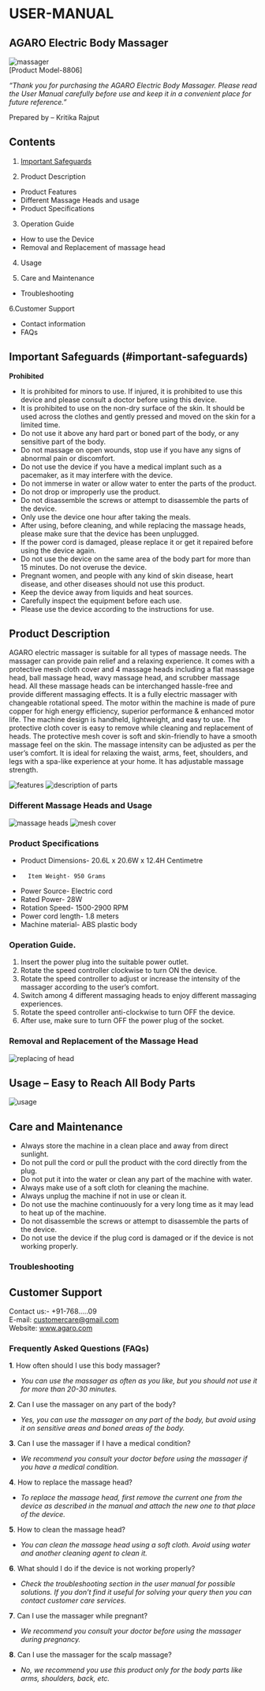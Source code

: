# USER-MANUAL
## **AGARO Electric Body Massager**
![massager](https://user-images.githubusercontent.com/127011966/228306602-5f416e97-d4e5-422b-ac9b-b8637fc6fb9c.jpg)<br/>
[Product Model-8806]<br/>

*“Thank you for purchasing the AGARO Electric Body Massager. Please read the User Manual carefully before use and keep it in a convenient place for future reference.”*
        
   
  Prepared by – Kritika Rajput
## Contents
1. [Important Safeguards](https://github.com/RajputKritika/USER-MANUAL.md#important-safeguards)

2. Product Description
-	Product Features
-	Different Massage Heads and usage
-	Product Specifications

3. Operation Guide 
-	How to use the Device
-	Removal and Replacement of massage head

4. Usage

5. Care and Maintenance
-	Troubleshooting


6.Customer Support
-	Contact information
-	FAQs

##  Important Safeguards  (#important-safeguards)
**Prohibited**<br/>

-	It is prohibited for minors to use. If injured, it is prohibited to use this device and please consult a doctor before using this device.
-	It is prohibited to use on the non-dry surface of the skin. It should be used across the clothes and gently pressed and moved on the skin for a limited time.
-	Do not use it above any hard part or boned part of the body, or any sensitive part of the body.
-	Do not massage on open wounds, stop use if you have any signs of abnormal pain or discomfort.
-	Do not use the device if you have a medical implant such as a pacemaker, as it may interfere with the device.
-	Do not immerse in water or allow water to enter the parts of the product.
-	Do not drop or improperly use the product.
-	Do not disassemble the screws or attempt to disassemble the parts of the device.
-	Only use the device one hour after taking the meals.
-	After using, before cleaning, and while replacing the massage heads, please make sure that the device has been unplugged.
-	If the power cord is damaged, please replace it or get it repaired before using the device again.
-	Do not use the device on the same area of the body part for more than 15 minutes. Do not overuse the device.
-	Pregnant women, and people with any kind of skin disease, heart disease, and other diseases should not use this product.
-	Keep the device away from liquids and heat sources.
-	Carefully inspect the equipment before each use.
-	Please use the device according to the instructions for use.

## Product Description

AGARO electric massager is suitable for all types of massage needs. The massager can provide pain relief and a relaxing experience. It comes with a protective mesh cloth cover and 4 massage heads including a flat massage head, ball massage head, wavy massage head, and scrubber massage head. All these massage heads can be interchanged hassle-free and provide different massaging effects. It is a fully electric massager with changeable rotational speed. The motor within the machine is made of pure copper for high energy efficiency, superior performance & enhanced motor life. The machine design is handheld, lightweight, and easy to use. The protective cloth cover is easy to remove while cleaning and replacement of heads. The protective mesh cover is soft and skin-friendly to have a smooth massage feel on the skin. The massage intensity can be adjusted as per the user’s comfort. It is ideal for relaxing the waist, arms, feet, shoulders, and legs with a spa-like experience at your home. It has adjustable massage strength.

![features](https://user-images.githubusercontent.com/127011966/228494211-6b7387d8-50d5-41cb-bf53-52bfbf8ed652.png)
![description of parts](https://user-images.githubusercontent.com/127011966/228494358-12ebce55-fdd6-4056-abec-bdbf8f01370b.png)

### Different Massage Heads and Usage
![massage heads](https://user-images.githubusercontent.com/127011966/228494894-c9d0db13-1268-4c9f-9d24-ea04b4819bf5.png) 
![mesh cover](https://user-images.githubusercontent.com/127011966/228495049-9e2ab72c-3bc6-4c72-8b78-dc919f4644aa.png)

 
 



### Product Specifications
-	Product Dimensions- 20.6L x 20.6W x 12.4H Centimetre	
-       Item Weight- 950 Grams
-	Power Source- Electric cord
-	Rated Power- 28W
-	Rotation Speed- 1500-2900 RPM
-	Power cord length- 1.8 meters
-	Machine material- ABS plastic body




### Operation Guide.
1.	Insert the power plug into the suitable power outlet.
2.	Rotate the speed controller clockwise to turn ON the device.
3.	Rotate the speed controller to adjust or increase the intensity of the massager according to the user’s comfort.
4.	Switch among 4 different massaging heads to enjoy different massaging experiences.
5.	Rotate the speed controller anti-clockwise to turn OFF the device.
6.	After use, make sure to turn OFF the power plug of the socket.

### Removal and Replacement of the Massage Head
![replacing of head](https://user-images.githubusercontent.com/127011966/228493636-06f67848-3c3f-4ea0-b959-1b2ff1909683.png)

## Usage – Easy to Reach All Body Parts
![usage](https://user-images.githubusercontent.com/127011966/228493902-913a6b7b-1f7f-44cf-a5dd-4d484d6cd4f5.png)


 



  






## Care and Maintenance
-	Always store the machine in a clean place and away from direct sunlight.
-	Do not pull the cord or pull the product with the cord directly from the plug.
-	Do not put it into the water or clean any part of the machine with water.
-	Always make use of a soft cloth for cleaning the machine.
-	Always unplug the machine if not in use or clean it.
-	Do not use the machine continuously for a very long time as it may lead to heat up of the machine.	
-	Do not disassemble the screws or attempt to disassemble the parts of the device.
-	Do not use the device if the plug cord is damaged or if the device is not working properly.


### Troubleshooting
















## Customer Support
Contact us:- +91-768…..09<br/>
E-mail: customercare@gmail.com<br/>
Website: www.agaro.com

### **Frequently Asked Questions (FAQs)**

**1**. How often should I use this body massager?
- *You can use the massager as often as you like, but you should not use it for more than 20-30 minutes.*

**2**. Can I use the massager on any part of the body?
-  *Yes, you can use the massager on any part of the body, but avoid using it on sensitive areas and boned areas of the body.*

**3**. Can I use the massager if I have a medical condition?
- *We recommend you consult your doctor before using the massager if you have a medical condition.*

**4**. How to replace the massage head?
- *To replace the massage head, first remove the current one from the device as described in the manual and attach the new one to that place of the device.*

**5**. How to clean the massage head?
- *You can clean the massage head using a soft cloth. Avoid using water and another cleaning agent to clean it.*

**6**. What should I do if the device is not working properly?
- *Check the troubleshooting section in the user manual for possible solutions. If you don’t find it useful for solving your query then you can contact customer care services.*

**7**. Can I use the massager while pregnant?
- *We recommend you consult your doctor before using the massager during pregnancy.*

**8**. Can I use the massager for the scalp massage?
- *No, we recommend you use this product only for the body parts like arms, shoulders, back, etc.*

















